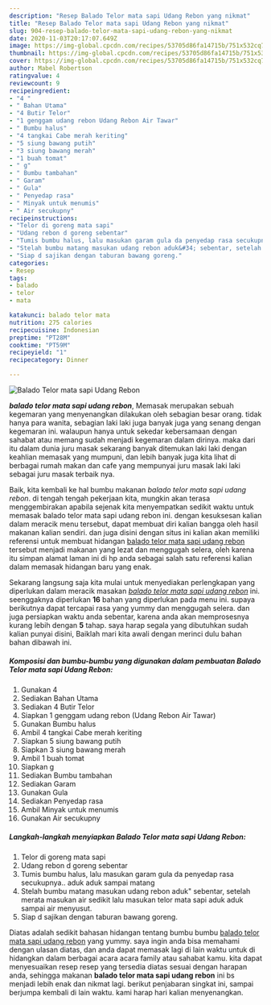 ```yaml
---
description: "Resep Balado Telor mata sapi Udang Rebon yang nikmat"
title: "Resep Balado Telor mata sapi Udang Rebon yang nikmat"
slug: 904-resep-balado-telor-mata-sapi-udang-rebon-yang-nikmat
date: 2020-11-03T20:17:07.649Z
image: https://img-global.cpcdn.com/recipes/53705d86fa14715b/751x532cq70/balado-telor-mata-sapi-udang-rebon-foto-resep-utama.jpg
thumbnail: https://img-global.cpcdn.com/recipes/53705d86fa14715b/751x532cq70/balado-telor-mata-sapi-udang-rebon-foto-resep-utama.jpg
cover: https://img-global.cpcdn.com/recipes/53705d86fa14715b/751x532cq70/balado-telor-mata-sapi-udang-rebon-foto-resep-utama.jpg
author: Mabel Robertson
ratingvalue: 4
reviewcount: 9
recipeingredient:
- "4 "
- " Bahan Utama"
- "4 Butir Telor"
- "1 genggam udang rebon Udang Rebon Air Tawar"
- " Bumbu halus"
- "4 tangkai Cabe merah keriting"
- "5 siung bawang putih"
- "3 siung bawang merah"
- "1 buah tomat"
- " g"
- " Bumbu tambahan"
- " Garam"
- " Gula"
- " Penyedap rasa"
- " Minyak untuk menumis"
- " Air secukupny"
recipeinstructions:
- "Telor di goreng mata sapi"
- "Udang rebon d goreng sebentar"
- "Tumis bumbu halus, lalu masukan garam gula da penyedap rasa secukupnya.. aduk aduk sampai matang"
- "Stelah bumbu matang masukan udang rebon aduk&#34; sebentar, setelah merata masukan air sedikit lalu masukan telor mata sapi aduk aduk sampai air menyusut."
- "Siap d sajikan dengan taburan bawang goreng."
categories:
- Resep
tags:
- balado
- telor
- mata

katakunci: balado telor mata 
nutrition: 275 calories
recipecuisine: Indonesian
preptime: "PT28M"
cooktime: "PT59M"
recipeyield: "1"
recipecategory: Dinner

---
```



![Balado Telor mata sapi Udang Rebon](https://img-global.cpcdn.com/recipes/53705d86fa14715b/751x532cq70/balado-telor-mata-sapi-udang-rebon-foto-resep-utama.jpg)

<b><i>balado telor mata sapi udang rebon</i></b>, Memasak merupakan sebuah kegemaran yang menyenangkan dilakukan oleh sebagian besar orang. tidak hanya para wanita, sebagian laki laki juga banyak juga yang senang dengan kegemaran ini. walaupun hanya untuk sekedar kebersamaan dengan sahabat atau memang sudah menjadi kegemaran dalam dirinya. maka dari itu dalam dunia juru masak sekarang banyak ditemukan laki laki dengan keahlian memasak yang mumpuni, dan lebih banyak juga kita lihat di berbagai rumah makan dan cafe yang mempunyai juru masak laki laki sebagai juru masak terbaik nya.

Baik, kita kembali ke hal bumbu makanan <i>balado telor mata sapi udang rebon</i>. di tengah tengah pekerjaan kita, mungkin akan terasa menggembirakan apabila sejenak kita menyempatkan sedikit waktu untuk memasak balado telor mata sapi udang rebon ini. dengan kesuksesan kalian dalam meracik menu tersebut, dapat membuat diri kalian bangga oleh hasil makanan kalian sendiri. dan juga disini dengan situs ini kalian akan memiliki referensi untuk membuat hidangan <u>balado telor mata sapi udang rebon</u> tersebut menjadi makanan yang lezat dan menggugah selera, oleh karena itu simpan alamat laman ini di hp anda sebagai salah satu referensi kalian dalam memasak hidangan baru yang enak.




Sekarang langsung saja kita mulai untuk menyediakan perlengkapan yang diperlukan dalam meracik masakan <u><i>balado telor mata sapi udang rebon</i></u> ini. seenggaknya diperlukan <b>16</b> bahan yang diperlukan pada menu ini. supaya berikutnya dapat tercapai rasa yang yummy dan menggugah selera. dan juga persiapkan waktu anda sebentar, karena anda akan memprosesnya kurang lebih dengan <b>5</b> tahap. saya harap segala yang dibutuhkan sudah kalian punyai disini, Baiklah mari kita awali dengan merinci dulu bahan bahan dibawah ini.

<!--inarticleads1-->

##### Komposisi dan bumbu-bumbu yang digunakan dalam pembuatan Balado Telor mata sapi Udang Rebon:

1. Gunakan 4 
1. Sediakan  Bahan Utama
1. Sediakan 4 Butir Telor
1. Siapkan 1 genggam udang rebon (Udang Rebon Air Tawar)
1. Gunakan  Bumbu halus
1. Ambil 4 tangkai Cabe merah keriting
1. Siapkan 5 siung bawang putih
1. Siapkan 3 siung bawang merah
1. Ambil 1 buah tomat
1. Siapkan  g
1. Sediakan  Bumbu tambahan
1. Sediakan  Garam
1. Gunakan  Gula
1. Sediakan  Penyedap rasa
1. Ambil  Minyak untuk menumis
1. Gunakan  Air secukupny




<!--inarticleads2-->

##### Langkah-langkah menyiapkan Balado Telor mata sapi Udang Rebon:

1. Telor di goreng mata sapi
1. Udang rebon d goreng sebentar
1. Tumis bumbu halus, lalu masukan garam gula da penyedap rasa secukupnya.. aduk aduk sampai matang
1. Stelah bumbu matang masukan udang rebon aduk&#34; sebentar, setelah merata masukan air sedikit lalu masukan telor mata sapi aduk aduk sampai air menyusut.
1. Siap d sajikan dengan taburan bawang goreng.




Diatas adalah sedikit bahasan hidangan tentang bumbu bumbu <u>balado telor mata sapi udang rebon</u> yang yummy. saya ingin anda bisa memahami dengan ulasan diatas, dan anda dapat memasak lagi di lain waktu untuk di hidangkan dalam berbagai acara acara family atau sahabat kamu. kita dapat menyesuaikan resep resep yang tersedia diatas sesuai dengan harapan anda, sehingga makanan <b>balado telor mata sapi udang rebon</b> ini bs menjadi lebih enak dan nikmat lagi. berikut penjabaran singkat ini, sampai berjumpa kembali di lain waktu. kami harap hari kalian menyenangkan.
